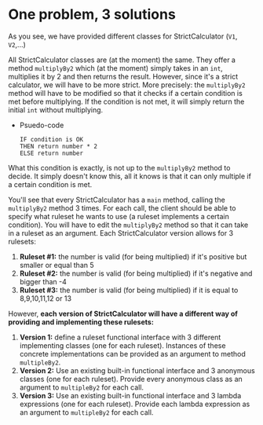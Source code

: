 # One problem, 3 solutions

As you see, we have provided different classes for StrictCalculator (`V1`, `V2`,...)

All StrictCalculator classes are (at the moment) the same. They offer a method `multiplyBy2` which (at the moment) simply takes in an `int`,
multiplies it by 2 and then returns the result. However, since it's a strict calculator, we will have to be more strict.
More precisely: the `multiplyBy2` method will have to be modified so that it checks if a certain condition is met before multiplying.
If the condition is not met, it will simply return the initial `int` without multiplying.
- Psuedo-code
    ```
    IF condition is OK
    THEN return number * 2
    ELSE return number
    ```

What this condition is exactly, is not up to the `multiplyBy2` method to decide. 
It simply doesn't know this, all it knows is that it can only multiple if a certain condition is met.

You'll see that every StrictCalculator has a `main` method, calling the `multiplyBy2` method 3 times.
For each call, the client should be able to specify what ruleset he wants to use (a ruleset implements a certain condition).
You will have to edit the `multiplyBy2` method so that it can take in a ruleset as an argument.
Each StrictCalculator version allows for 3 rulesets:
1. **Ruleset #1:** the number is valid (for being multiplied) if it's positive but smaller or equal than 5
2. **Ruleset #2:** the number is valid (for being multiplied) if it's negative and bigger than -4
3. **Ruleset #3:** the number is valid (for being multiplied) if it is equal to 8,9,10,11,12 or 13

However, **each version of StrictCalculator will have a different way of providing and implementing these rulesets:**
1. **Version 1:** define a ruleset functional interface with 3 different implementing classes (one for each ruleset). 
Instances of these concrete implementations can be provided as an argument to method `multipleBy2`.
2. **Version 2:** Use an existing built-in functional interface and 3 anonymous classes (one for each ruleset). 
Provide every anonymous class as an argument to `multipleBy2` for each call.
3. **Version 3:** Use an existing built-in functional interface and 3 lambda expressions (one for each ruleset). 
Provide each lambda expression as an argument to `multipleBy2` for each call. 
